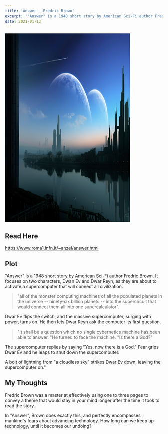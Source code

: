 ```yaml
---
title: 'Answer - Fredric Brown'
excerpt: '"Answer" is a 1948 short story by American Sci-Fi author Fredric Brown. It focuses on two characters, Dwan Ev and Dwar Reyn, as they are about to activate a supercomputer that will connect all civilization'
date: 2021-01-13
---
```

<img src="/assets/img/answer.jpg" alt="Answer" height="600" width="400"/>

## Read Here 
<a href="https://www.roma1.infn.it/~anzel/answer.html"> https://www.roma1.infn.it/~anzel/answer.html </a>

## Plot

"Answer" is a 1948 short story by American Sci-Fi author Fredric Brown. It focuses on two characters, Dwan Ev and Dwar Reyn, as they are about to activate a supercomputer that will connect all civilization. 

> "all of the monster computing machines of all the populated planets in the universe -- ninety-six billion planets -- into the supercircuit that would connect them all into one supercalculator". 

Dwar Ev flips the switch, and the massive supercomputer, surging with power, turns on. He then lets Dwar Reyn ask the computer its first question.

> "It shall be a question which no single cybernetics machine has been able to answer. "He turned to face the machine. "Is there a God?" 

The supercomputer replies by saying "Yes, now there is a God." Fear grips Dwar Ev and he leaps to shut down the supercomputer. 

A bolt of lightning from "a cloudless sky" strikes Dwar Ev down, leaving the supercomputer on."

## My Thoughts
Fredric Brown was a master at effectively using one to three pages to convey a theme that would stay in your mind longer after the time it took to read the story. 

In "Answer", Brown does exactly this, and perfectly encompasses mankind's fears about advancing technology. How long can we keep up technology, until it becomes our undoing? 
